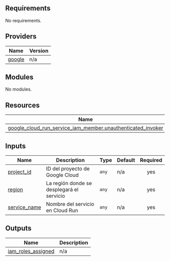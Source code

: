 <!-- BEGIN_TF_DOCS -->
## Requirements

No requirements.

## Providers

| Name | Version |
|------|---------|
| <a name="provider_google"></a> [google](#provider\_google) | n/a |

## Modules

No modules.

## Resources

| Name | Type |
|------|------|
| [google_cloud_run_service_iam_member.unauthenticated_invoker](https://registry.terraform.io/providers/hashicorp/google/latest/docs/resources/cloud_run_service_iam_member) | resource |

## Inputs

| Name | Description | Type | Default | Required |
|------|-------------|------|---------|:--------:|
| <a name="input_project_id"></a> [project\_id](#input\_project\_id) | ID del proyecto de Google Cloud | `any` | n/a | yes |
| <a name="input_region"></a> [region](#input\_region) | La región donde se desplegará el servicio | `any` | n/a | yes |
| <a name="input_service_name"></a> [service\_name](#input\_service\_name) | Nombre del servicio en Cloud Run | `any` | n/a | yes |

## Outputs

| Name | Description |
|------|-------------|
| <a name="output_iam_roles_assigned"></a> [iam\_roles\_assigned](#output\_iam\_roles\_assigned) | n/a |
<!-- END_TF_DOCS -->